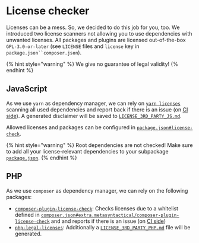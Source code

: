 # License checker

Licenses can be a mess. So, we decided to do this job for you, too. We introduced two license scanners not allowing you to use dependencies with unwanted licenses. All packages and plugins are licensed out-of-the-box `GPL-3.0-or-later` (see `LICENSE` files and `license` key in `package.json``composer.json`).

{% hint style="warning" %}
We give no guarantee of legal validity!
{% endhint %}

## JavaScript

As we use `yarn` as dependency manager, we can rely on [`yarn licenses`](https://yarnpkg.com/lang/en/docs/cli/licenses/) scanning all used dependencies and report back if there is an issue (on [CI side](../gitlab-integration/predefined-pipeline.md#validate)). A generated disclaimer will be saved to [`LICENSE_3RD_PARTY_JS.md`](../usage/folder-structure/plugin.md#folder-structure).

Allowed licenses and packages can be configured in [`package.json#license-check`](../usage/folder-structure/plugin.md#folder-structure).

{% hint style="warning" %}
Root dependencies are not checked! Make sure to add all your license-relevant dependencies to your subpackage [`package.json`](../usage/folder-structure/plugin.md#folder-structure).
{% endhint %}

## PHP

As we use `composer` as dependency manager, we can rely on the following packages:

-   [`composer-plugin-license-check`](https://packagist.org/packages/metasyntactical/composer-plugin-license-check): Checks licenses due to a whitelist defined in [`composer.json#extra.metasyntactical/composer-plugin-license-check`](../usage/folder-structure/folder.md#folder-structure) and and reports if there is an issue (on [CI side](../gitlab-integration/predefined-pipeline.md#validate))
-   [`php-legal-licenses`](https://packagist.org/packages/comcast/php-legal-licenses): Additionally a [`LICENSE_3RD_PARTY_PHP.md`](../usage/folder-structure/plugin.md#folder-structure) file will be generated.
